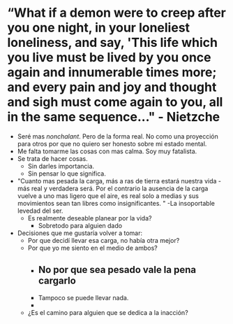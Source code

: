 
# “What if a demon were to creep after you one night, in your loneliest loneliness, and say, 'This life which you live must be lived by you once again and innumerable times more; and every pain and joy and thought and sigh must come again to you, all in the same sequence..." - Nietzche


- Seré mas *nonchalant*. Pero de la forma real. No como una proyección para otros por que no quiero ser honesto sobre mi estado mental. 
- Me falta tomarme las cosas con mas calma. Soy muy fatalista. 
- Se trata de hacer cosas.
	- Sin darles importancia. 
	- Sin pensar lo que significa.
- "Cuanto mas pesada la carga, más a ras de tierra estará nuestra vida -más real y verdadera será. Por el contrario la ausencia de la carga vuelve a uno mas ligero que el aire, es real solo a medias y sus movimientos sean tan libres como insignificantes. " -La insoportable levedad del ser. 
	- Es realmente deseable planear por la vida?
		- Sobretodo para alguien dado 
- Decisiones que me gustaría volver a tomar:
	- Por que decidí llevar esa carga, no había otra mejor?
	- Por que yo me siento en el medio de ambos?
		- No por que sea pesado vale la pena cargarlo
			-
		- Tampoco se puede llevar nada. 
		- 
	- ¿Es el camino para alguien que se dedica a la inacción? 
 